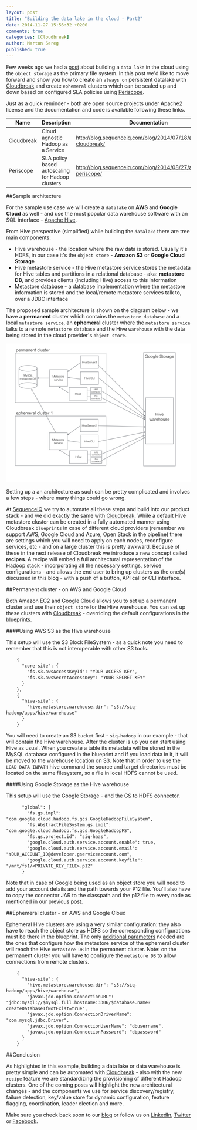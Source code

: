```yaml
---
layout: post
title: "Building the data lake in the cloud - Part2"
date: 2014-11-27 15:56:32 +0200
comments: true
categories: [Cloudbreak]
author: Marton Sereg
published: true
---
```


Few weeks ago we had a [post](http://blog.sequenceiq.com/blog/2014/10/28/datalake-cloudbreak/) about building a `data lake` in the cloud using the `object storage` as the primary file system.
In this post we'd like to move forward and show you how to create an `always on` persistent datalake with [Cloudbreak](http://sequenceiq.com/cloudbreak/) and create `ephemeral` clusters which can be scaled up and down based on configured SLA policies using [Periscope](http://sequenceiq.com/periscope/).

Just as a quick reminder - both are open source projects under Apache2 license and the documentation and code is available following these links.

| Name                  | Description | Documentation | GitHub
|-----------------------|----|--------| ----------
| Cloudbreak 	     | Cloud agnostic Hadoop as a Service | http://blog.sequenceiq.com/blog/2014/07/18/announcing-cloudbreak/ | https://github.com/sequenceiq/cloudbreak
| Periscope 	     | SLA policy based autoscaling for Hadoop clusters | http://blog.sequenceiq.com/blog/2014/08/27/announcing-periscope/ | https://github.com/sequenceiq/periscope

##Sample architecture

For the sample use case we will create a `datalake` on **AWS** and **Google Cloud** as well - and use the most popular data warehouse software with an SQL interface - [Apache Hive](https://hive.apache.org/).

<!--more-->

From Hive perspective (simplified) while building the `datalake` there are tree main components:

* Hive warehouse - the location where the raw data is stored. Usually it's HDFS, in our case it's the `object store` - **Amazon S3** or **Google Cloud Storage**
* Hive metastore service - the Hive metastore service stores the metadata for Hive tables and partitions in a relational database - aka: **metastore DB**, and provides clients (including Hive) access to this information
* Metastore database - a database implementation where the metastore information is stored and the local/remote metastore services talk to, over a JDBC interface

The proposed sample architecture is shown on the diagram below - we have a **permanent** cluster which contains the `metastore database` and a local `metastore service`, an **ephemeral** cluster where the `metastore service` talks to a remote `metastore database` and the Hive `warehouse` with the data being stored in the cloud provider's `object store`.

![](https://raw.githubusercontent.com/sequenceiq/blog-test/source/source/images/hive-metastore/hive-permanent-ephemeral.jpg)

Setting up a an architecture as such can be pretty complicated and involves a few steps - where many things could go wrong.

At [SequenceIQ](http://sequenceiq.com) we try to automate all these steps and build into our product stack - and we did exactly the same with [Cloudbreak](http://sequenceiq.com/cloudbreak/). While a default Hive metastore cluster can be created in a fully automated manner using Cloudbreak `blueprints` in case of different cloud providers (remember we support AWS, Google Cloud and Azure, Open Stack in the pipeline) there are settings which you will need to apply on each nodes, reconfigure services, etc - and on a large cluster this is pretty awkward.
Because of these in the next release of Cloudbreak we introduce a new concept called **recipes**. A recipe will embed a full architectural representation of the Hadoop stack - incorporating all the necessary settings, service configurations - and allows the end user to bring up clusters as the one(s) discussed in this blog - with a push of a button, API call or CLI interface.

##Permanent cluster - on AWS and Google Cloud

Both Amazon EC2 and Google Cloud allows you to set up a permanent cluster and use their `object store` for the Hive warehouse. You can set up these clusters with [Cloudbreak](http://cloudbreak.sequenceiq.com) - overriding the default configurations in the blueprints.

####Using AWS S3 as the Hive warehouse

This setup will use the S3 Block FileSystem - as a quick note you need to remember that this is not interoperable with other S3 tools.

```
    {
      "core-site": {
        "fs.s3.awsAccessKeyId": "YOUR ACCESS KEY",
        "fs.s3.awsSecretAccessKey": "YOUR SECRET KEY"
      }
    },
    {
      "hive-site": {
        "hive.metastore.warehouse.dir": "s3://siq-hadoop/apps/hive/warehouse"
      }
    }
```

You will need to create an S3 `bucket` first - `siq-hadoop` in our example - that will contain the Hive warehouse. After the cluster is up you can start using Hive as usual. When you create a table its metadata will be stored in the MySQL database configured in the blueprint and if you load data in it, it will be moved to the warehouse location on S3. Note that in order to use the `LOAD DATA INPATH` hive command the source and target directories must be located on the same filesystem, so a file in local HDFS cannot be used.

####Using Google Storage as the Hive warehouse

This setup will use the Google Storage - and the GS to HDFS connector.

```
      "global": {
        "fs.gs.impl": "com.google.cloud.hadoop.fs.gcs.GoogleHadoopFileSystem",
        "fs.AbstractFileSystem.gs.impl": "com.google.cloud.hadoop.fs.gcs.GoogleHadoopFS",
        "fs.gs.project.id": "siq-haas",
        "google.cloud.auth.service.account.enable": true,
        "google.cloud.auth.service.account.email": "YOUR_ACCOUNT_ID@developer.gserviceaccount.com",
        "google.cloud.auth.service.account.keyfile": "/mnt/fs1/<PRIVATE_KEY_FILE>.p12"
      }
```

Note that in case of Google being used as an object store you will need to add your account details and the path towards your P12 file. You'll also have to copy the connector JAR to the classpath and the p12 file to every node as mentioned in our previous [post](http://blog.sequenceiq.com/blog/2014/10/28/datalake-cloudbreak/).

##Ephemeral cluster - on AWS and Google Cloud

Ephemeral Hive clusters are using a very similar configuration: they also have to reach the object store as HDFS so the corresponding configurations must be there in the blueprint. The only [additional parameters](http://docs.hortonworks.com/HDPDocuments/HDP1/HDP-1.2.2/bk_installing_manually_book/content/rpm-chap6-3.html) needed are the ones that configure how the metastore service of the ephemeral cluster will reach the Hive `metastore DB` in the permanent cluster. Note: on the permanent cluster you will have to configure the `metastore DB` to allow connections from remote clusters.

```
    {
      "hive-site": {
        "hive.metastore.warehouse.dir": "s3://siq-hadoop/apps/hive/warehouse",
        "javax.jdo.option.ConnectionURL": "jdbc:mysql://$mysql.full.hostname:3306/$database.name?createDatabaseIfNotExist=true",
        "javax.jdo.option.ConnectionDriverName": "com.mysql.jdbc.Driver",
        "javax.jdo.option.ConnectionUserName": "dbusername",
        "javax.jdo.option.ConnectionPassword": "dbpassword"
      }
    }
```

##Conclusion

As highlighted in this example, building a data lake or data warehouse is pretty simple and can be automated with [Cloudbreak](http://cloudbreak.sequenceiq.com) - also with the new `recipe` feature we are standardizing the provisioning of different Hadoop clusters. One of the coming posts will highlight the new architectural changes - and the components we use for service discovery/registry, failure detection, key/value store for dynamic configuration, feature flagging, coordination, leader election and more.

Make sure you check back soon to our [blog](http://blog.sequenceiq.com/) or follow us
on [LinkedIn](https://www.linkedin.com/company/sequenceiq/), [Twitter](https://twitter.com/sequenceiq) or [Facebook](https://www.facebook).
